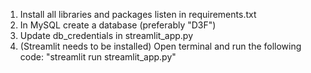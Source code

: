 1. Install all libraries and packages listen in requirements.txt
2. In MySQL create a database (preferably "D3F")
3. Update db_credentials in streamlit_app.py
2. (Streamlit needs to be installed) Open terminal and run the following code: "streamlit run streamlit_app.py"